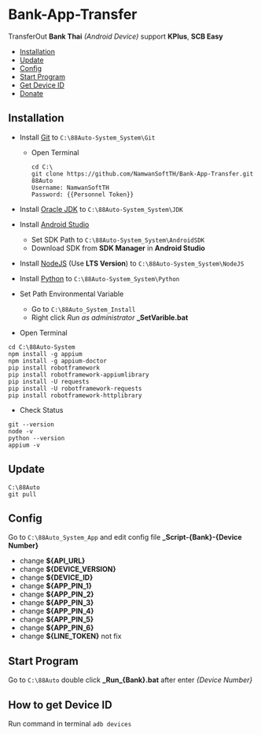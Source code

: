 # Bank-App-Transfer

TransferOut **Bank Thai** _(Android Device)_ support **KPlus**, **SCB Easy**

- [Installation](#installation)
- [Update](#update)
- [Config](#config)
- [Start Program](#start-program)
- [Get Device ID](#how-to-get-device-id)
- [Donate](#donate)

## Installation

- Install [Git](https://git-scm.com/download/win) to <code>C:\88Auto-System\_System\Git</code>

  - Open Terminal
    ```
    cd C:\
    git clone https://github.com/NamwanSoftTH/Bank-App-Transfer.git 88Auto
    Username: NamwanSoftTH
    Password: {{Personnel Token}}
    ```

- Install [Oracle JDK](https://www.oracle.com/java/technologies/javase-downloads.html) to <code>C:\88Auto-System\_System\JDK</code>

- Install [Android Studio](https://developer.android.com/studio/index.html)

  - Set SDK Path to <code>C:\88Auto-System\_System\AndroidSDK</code>
  - Download SDK from **SDK Manager** in **Android Studio**

- Install [NodeJS](https://nodejs.org/en/) (Use **LTS Version**) to <code>C:\88Auto-System\_System\NodeJS</code>

- Install [Python](https://www.python.org/downloads/) to <code>C:\88Auto-System\_System\Python</code>

- Set Path Environmental Variable

  - Go to <code>C:\88Auto\_System\_Install</code>
  - Right click _Run as administrator_ **\_SetVarible.bat**

- Open Terminal

```
cd C:\88Auto-System
npm install -g appium
npm install -g appium-doctor
pip install robotframework
pip install robotframework-appiumlibrary
pip install -U requests
pip install -U robotframework-requests
pip install robotframework-httplibrary
```

- Check Status

```
git --version
node -v
python --version
appium -v
```

## Update

```
C:\88Auto
git pull
```

## Config

Go to <code>C:\88Auto\_System\_App</code> and edit config file **\_Script-{Bank}-{Device Number}**

- change **${API_URL}**
- change **${DEVICE_VERSION}**
- change **${DEVICE_ID}**
- change **${APP_PIN_1}**
- change **${APP_PIN_2}**
- change **${APP_PIN_3}**
- change **${APP_PIN_4}**
- change **${APP_PIN_5}**
- change **${APP_PIN_6}**
- change **${LINE_TOKEN}** not fix

## Start Program

Go to <code>C:\88Auto</code> double click **\_Run\_{Bank}.bat** after enter _{Device Number}_

## How to get Device ID

Run command in terminal <code>adb devices</code>
